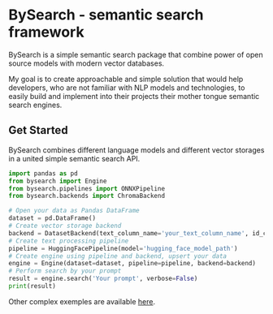 # BySearch - semantic search framework

BySearch is a simple semantic search package that combine power of open source models with modern vector databases.

My goal is to create approachable and simple solution that would help developers, who are not familiar with NLP models and technologies, to easily build and implement into their projects their mother tongue semantic search engines.  

## Get Started

BySearch combines different language models and different vector storages in a united simple semantic search API.

```python
import pandas as pd
from bysearch import Engine
from bysearch.pipelines import ONNXPipeline
from bysearch.backends import ChromaBackend 

# Open your data as Pandas DataFrame
dataset = pd.DataFrame()
# Create vector storage backend
backend = DatasetBackend(text_column_name='your_text_column_name', id_column_name='your_id_column_name')
# Create text processing pipeline
pipeline = HuggingFacePipeline(model='hugging_face_model_path')
# Create engine using pipeline and backend, upsert your data
engine = Engine(dataset=dataset, pipeline=pipeline, backend=backend)
# Perform search by your prompt
result = engine.search('Your prompt', verbose=False)
print(result)
```
Other complex exemples are available [here](https://github.com/tiholad/BySearch/blob/main/demo%20EN.ipynb). 
